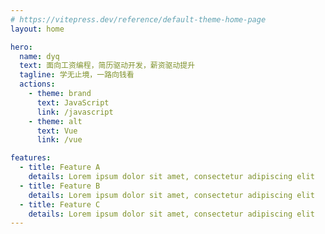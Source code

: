 ```yaml
---
# https://vitepress.dev/reference/default-theme-home-page
layout: home

hero:
  name: dyq
  text: 面向工资编程，简历驱动开发，薪资驱动提升
  tagline: 学无止境，一路向钱看
  actions:
    - theme: brand
      text: JavaScript
      link: /javascript
    - theme: alt
      text: Vue
      link: /vue

features:
  - title: Feature A
    details: Lorem ipsum dolor sit amet, consectetur adipiscing elit
  - title: Feature B
    details: Lorem ipsum dolor sit amet, consectetur adipiscing elit
  - title: Feature C
    details: Lorem ipsum dolor sit amet, consectetur adipiscing elit
---
```


